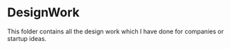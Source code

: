# DesignWork


This folder contains all the design work which I have done for companies or startup ideas.
